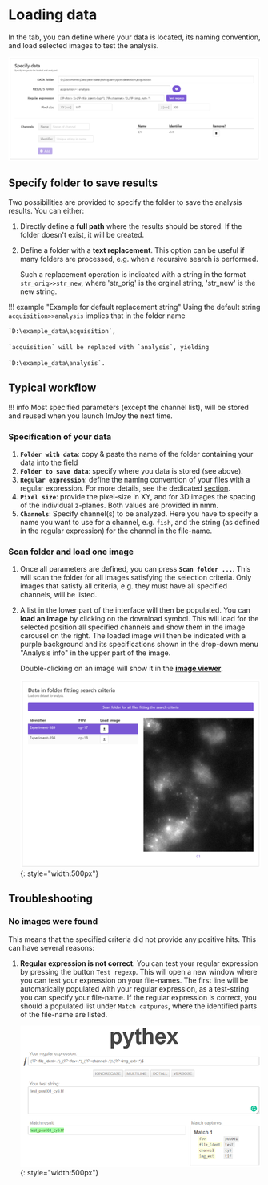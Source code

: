 
# Loading data
In the tab, you can define where your data is located, its naming convention, and load selected images
to test the analysis.

![fq-ui-data-specification.png](img/fq-ui-data-specification.png)

## Specify folder to save results
Two possibilities are provided to specify the folder to save the analysis results. You can either:

1. Directly define a **full path** where the results should be stored. If the folder doesn't exist, it will be created.
2. Define a folder with a **text replacement**. This option can be useful if many folders are processed, e.g. when a recursive search is performed.

   Such a replacement operation is indicated with a string in the format  `str_orig>>str_new`,
   where 'str_orig' is the orginal string, 'str_new' is the new string.

!!! example "Example for default replacement string"
    Using the default string `acquisition>>analysis` implies that in the folder name 
    
    `D:\example_data\acquisition`, 
    
    `acquisition` will be replaced with `analysis`, yielding 
    
    `D:\example_data\analysis`.

## Typical workflow

!!! info
    Most specified parameters (except the channel list), will be stored and reused when you launch ImJoy the next time.

### Specification of your data
1. **`Folder with data`**: copy & paste the name of the folder containing your data into the field 
2. **`Folder to save data`**: specify where you data is stored (see above).
3. **`Regular expression`**: define the naming convention of your files with a regular expression. For more details, see
   the dedicated [section](data.md#naming-convention).
4. **`Pixel size`**: provide the pixel-size in XY, and for 3D images the spacing of the individual z-planes. Both values are provided in nmm.
5.  **`Channels`**: Specify channel(s) to be analyzed. Here you have to specify a name you want to use for a channel, e.g. `fish`,
   and the string (as defined in the regular expression) for the channel in the file-name.

### Scan folder and load one image

1. Once all parameters are defined, you can press **`Scan folder ...`**. This will scan the folder for all images
    satisfying the selection criteria. Only images that satisfy all criteria, e.g. they must have all specified channels, 
    will be listed.
2. A list in the lower part of the interface will then be populated. You can **load an image** by clicking on the download symbol. 
    This will load for the selected position all specified channels and show them in the image carousel on the right.
    The loaded image will then be indicated with a purple background and its specifications shown in the drop-down menu "Analysis info" in the upper part of the image.

    Double-clicking on an image will show it in the [**image viewer**](fq-overview.md#image-viewer).

    ![fq-ui-scan-folder.png](img/fq-ui-scan-folder.png){: style="width:500px"}


## Troubleshooting

### No images were found

This means that the specified criteria did not provide any positive hits. This can have several reasons:

1. **Regular expression is not correct**. You can test your regular expression by pressing the button `Test regexp`. 
    This will open a new window where you can test your expression on your file-names. The first line
    will be automatically populated with your regular expression, as a test-string you can specify 
    your file-name. If the regular expression is correct, you should a populated list under `Match catpures`,
    where the identified parts of the file-name are listed.

    ![ test-regexp.png](img/test-regexp.png){: style="width:500px"}
